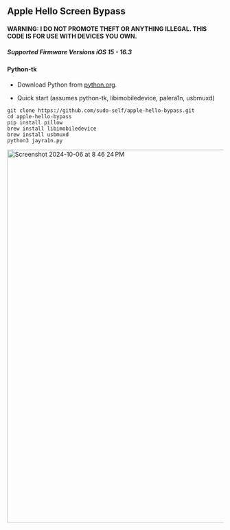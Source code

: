 ## Apple Hello Screen Bypass

#### **WARNING:** I DO NOT PROMOTE THEFT OR ANYTHING ILLEGAL. THIS CODE IS FOR USE WITH DEVICES YOU OWN.

##### Supported Firmware Versions iOS 15 - 16.3 

#### Python-tk

   - Download Python from [python.org](https://www.python.org/downloads/).

   - Quick start (assumes python-tk, libimobiledevice, palera1n, usbmuxd)
   
   ```
   git clone https://github.com/sudo-self/apple-hello-bypass.git
   cd apple-hello-bypass
   pip install pillow
   brew install libimobiledevice
   brew install usbmuxd
   python3 jayra1n.py
   ```

<img width="868" alt="Screenshot 2024-10-06 at 8 46 24 PM" src="https://github.com/user-attachments/assets/0146135c-a488-440b-98d6-c6e4cb8f1a5d">








          
